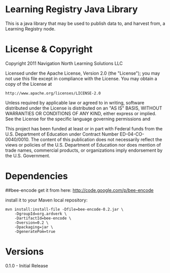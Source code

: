 Learning Registry Java Library
=========================================================

This is a java library that may be used to publish data to, and harvest 
from, a Learning Registry node.

License & Copyright
===================

Copyright 2011 Navigation North Learning Solutions LLC

Licensed under the Apache License, Version 2.0 (the "License");
you may not use this file except in compliance with the License.
You may obtain a copy of the License at

    http://www.apache.org/licenses/LICENSE-2.0

Unless required by applicable law or agreed to in writing, software
distributed under the License is distributed on an "AS IS" BASIS,
WITHOUT WARRANTIES OR CONDITIONS OF ANY KIND, either express or implied.
See the License for the specific language governing permissions and

This project has been funded at least or in part with Federal funds from 
the U.S. Department of Education under Contract Number ED-04-CO-0040/0010. 
The content of this publication does not necessarily reflect the views or 
policies of the U.S. Department of Education nor does mention of trade 
names, commercial products, or organizations imply endorsement by the U.S. 
Government.

Dependencies
============

##bee-encode
get it from here: http://code.google.com/p/bee-encode

install it to your Maven local repository:
```
mvn install:install-file -Dfile=bee-encode-0.2.jar \
    -DgroupId=org.ardverk \ 
    -DartifactId=bee-encode \ 
    -Dversion=0.2 \
    -Dpackaging=jar \
    -DgeneratePom=true
```
 

Versions
========        
0.1.0 - Initial Release